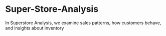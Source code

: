 # Super-Store-Analysis
In Superstore Analysis, we examine sales patterns, how customers behave, and insights about inventory
